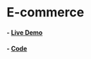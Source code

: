 # E-commerce

#### - [Live Demo](https://alaashalaby.github.io/E-commerce/index.html)
#### - [Code](https://github.com/alaashalaby/E-commerce/blob/main/index.html)
